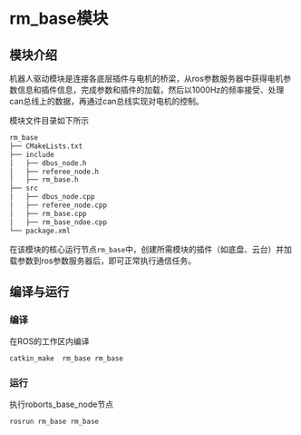 # rm_base模块

## 模块介绍

机器人驱动模块是连接各底层插件与电机的桥梁，从ros参数服务器中获得电机参数信息和插件信息，完成参数和插件的加载，然后以1000Hz的频率接受、处理can总线上的数据，再通过can总线实现对电机的控制。

模块文件目录如下所示

```bash
rm_base
├── CMakeLists.txt
├── include
│   ├── dbus_node.h
│   ├── referee_node.h
│   ├── rm_base.h
├── src
│   ├── dbus_node.cpp
│   ├── referee_node.cpp
│   ├── rm_base.cpp
│   ├── rm_base_ndoe.cpp
└── package.xml
```

在该模块的核心运行节点`rm_base`中，创建所需模块的插件（如底盘、云台）并加载参数到ros参数服务器后，即可正常执行通信任务。

## 编译与运行

### 编译

在ROS的工作区内编译

```shell
catkin_make  rm_base rm_base 
```

### 运行

执行roborts_base_node节点

```shell
rosrun rm_base rm_base
```





